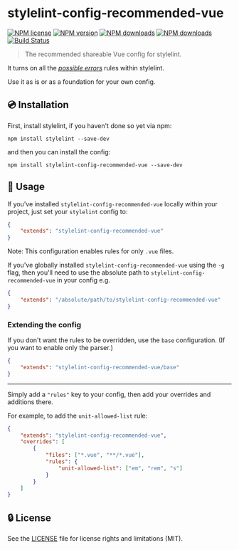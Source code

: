 # stylelint-config-recommended-vue

[![NPM license](https://img.shields.io/npm/l/stylelint-config-recommended-vue.svg)](https://www.npmjs.com/package/stylelint-config-recommended-vue)
[![NPM version](https://img.shields.io/npm/v/stylelint-config-recommended-vue.svg)](https://www.npmjs.com/package/stylelint-config-recommended-vue)
[![NPM downloads](https://img.shields.io/npm/dw/stylelint-config-recommended-vue.svg)](http://www.npmtrends.com/stylelint-config-recommended-vue)
[![NPM downloads](https://img.shields.io/npm/dm/stylelint-config-recommended-vue.svg)](http://www.npmtrends.com/stylelint-config-recommended-vue)
[![Build Status](https://github.com/ota-meshi/stylelint-config-recommended-vue/workflows/CI/badge.svg?branch=main)](https://github.com/ota-meshi/stylelint-config-recommended-vue/actions?query=workflow%3ACI)

> The recommended shareable Vue config for stylelint.

It turns on all the [_possible errors_](https://github.com/stylelint/stylelint/blob/master/docs/user-guide/rules/list.md#possible-errors) rules within stylelint.

Use it as is or as a foundation for your own config.

## :cd: Installation

First, install stylelint, if you haven't done so yet via npm:

```shell
npm install stylelint --save-dev
```

and then you can install the config:

```shell
npm install stylelint-config-recommended-vue --save-dev
```

## :book: Usage

If you've installed `stylelint-config-recommended-vue` locally within your project, just set your `stylelint` config to:

```json
{
    "extends": "stylelint-config-recommended-vue"
}
```

Note: This configuration enables rules for only `.vue` files.

If you've globally installed `stylelint-config-recommended-vue` using the `-g` flag, then you'll need to use the absolute path to `stylelint-config-recommended-vue` in your config e.g.

```json
{
    "extends": "/absolute/path/to/stylelint-config-recommended-vue"
}
```

### Extending the config

If you don't want the rules to be overridden, use the `base` configuration.
(If you want to enable only the parser.)

```json
{
    "extends": "stylelint-config-recommended-vue/base"
}
```

---

Simply add a `"rules"` key to your config, then add your overrides and additions there.

For example, to add the `unit-allowed-list` rule:

```json
{
    "extends": "stylelint-config-recommended-vue",
    "overrides": [
        {
            "files": ["*.vue", "**/*.vue"],
            "rules": {
                "unit-allowed-list": ["em", "rem", "s"]
            }
        }
    ]
}
```

## :lock: License

See the [LICENSE](LICENSE) file for license rights and limitations (MIT).
